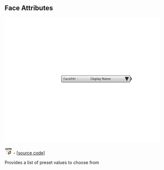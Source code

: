 ## Face Attributes

![](../../images/components/Face_Attributes.png)

![](../../images/icons/Face_Attributes.png) - [[source code]](https://github.com/ladybug-tools/honeybee-grasshopper-core/blob/master/honeybee_grasshopper_core/src//HB%20Face%20Attributes.py)


Provides a list of preset values to choose from 